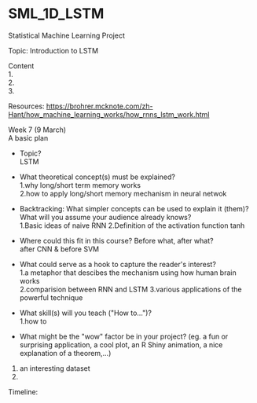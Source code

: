 # SML_1D_LSTM
Statistical Machine Learning Project  

Topic: Introduction to LSTM  

Content  
1.  
2.  
3.  
  
Resources: https://brohrer.mcknote.com/zh-Hant/how_machine_learning_works/how_rnns_lstm_work.html  

Week 7 (9 March)    
A basic plan

* Topic?  
  LSTM  
  
* What theoretical concept(s) must be explained?  
1.why long/short term memory works  
2.how to apply long/short memory mechanism in neural netwok


* Backtracking: What simpler concepts can be used to explain it (them)? What will you assume your audience already knows?  
1.Basic ideas of naive RNN
2.Definition of the activation function tanh  

* Where could this fit in this course? Before what, after what?   
after CNN & before SVM

* What could serve as a hook to capture the reader's interest?  
1.a metaphor that descibes the mechanism using how human brain works   
2.comparision between RNN and LSTM
3.various applications of the powerful technique

* What skill(s) will you teach ("How to...")?  
1.how to 

* What might be the "wow" factor be in your project? (eg. a fun or surprising application, a cool plot, an R Shiny animation, a nice explanation of a theorem,...)  
1. an interesting dataset
2. 

Timeline:  


